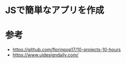 # JSで簡単なアプリを作成

# 参考
- https://github.com/florinpop17/10-projects-10-hours
- https://www.uidesigndaily.com/
